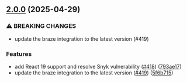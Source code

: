 ## [2.0.0](https://github.com/rudderlabs/rudder-sdk-react-native/compare/rudder-integration-braze-react-native@1.3.0...rudder-integration-braze-react-native@2.0.0) (2025-04-29)

### ⚠ BREAKING CHANGES

- update the braze integration to the latest version (#419)

### Features

- add React 19 support and resolve Snyk vulnerability ([#418](https://github.com/rudderlabs/rudder-sdk-react-native/issues/418)) ([793ae17](https://github.com/rudderlabs/rudder-sdk-react-native/commit/793ae17076d8f69404877eec07fea1b49c3ce304))
- update the braze integration to the latest version ([#419](https://github.com/rudderlabs/rudder-sdk-react-native/issues/419)) ([5f6b715](https://github.com/rudderlabs/rudder-sdk-react-native/commit/5f6b715150f86b513282297584a70841ea6c7377))
